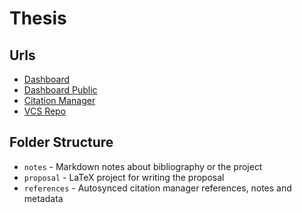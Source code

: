 # Thesis

## Urls
* [Dashboard](https://www.notion.so/Thesis-Dashboard-a913f1117ec440da9bda48b7e7ab1a15)
* [Dashboard Public](https://ink-porch-b0f.notion.site/Thesis-Dashboard-a913f1117ec440da9bda48b7e7ab1a15)
* [Citation Manager](https://www.zotero.org/groups/4470104/thesis/library)
* [VCS Repo](https://git.science.uu.nl/e.dmitriev/thesis)

## Folder Structure
* `notes` - Markdown notes about bibliography or the project
* `proposal` - LaTeX project for writing the proposal
* `references` - Autosynced citation manager references, notes and metadata